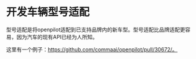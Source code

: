 # 开发车辆型号适配

型号适配是将openpilot适配到已支持品牌内的新车型。型号适配比品牌适配更容易，因为汽车的现有API已经为人所知。

这里有一个例子：https://github.com/commaai/openpilot/pull/30672/。